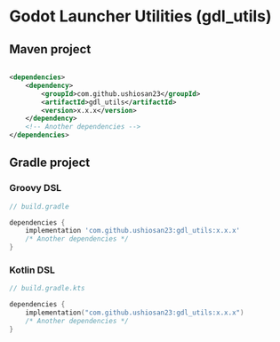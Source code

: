 # Godot Launcher Utilities (gdl_utils)

## Maven project

```xml

<dependencies>
	<dependency>
		<groupId>com.github.ushiosan23</groupId>
		<artifactId>gdl_utils</artifactId>
		<version>x.x.x</version>
	</dependency>
	<!-- Another dependencies -->
</dependencies>
```

## Gradle project

### Groovy DSL

```groovy
// build.gradle

dependencies {
	implementation 'com.github.ushiosan23:gdl_utils:x.x.x'
	/* Another dependencies */
}
```

### Kotlin DSL

```kotlin
// build.gradle.kts

dependencies {
	implementation("com.github.ushiosan23:gdl_utils:x.x.x")
	/* Another dependencies */
}
```
